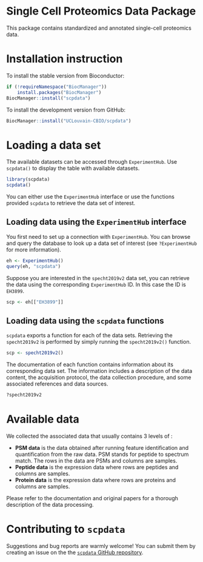 
# Single Cell Proteomics Data Package

This package contains standardized and annotated single-cell proteomics data.

# Installation instruction 

To install the stable version from Bioconductor:

```r
if (!requireNamespace("BiocManager"))
	install.packages("BiocManager")
BiocManager::install("scpdata")
```

To install the development version from GitHub:

```r
BiocManager::install("UCLouvain-CBIO/scpdata")
```

# Loading a data set 

The available datasets can be accessed through `ExperimentHub`. Use 
`scpdata()` to display the table with available datasets.

```r
library(scpdata)
scpdata()
```

You can either use the `ExperimentHub` interface or use the functions
provided `scpdata` to retrieve the data set of interest. 

## Loading data using the `ExperimentHub` interface

You first need to set up a connection with `ExperimentHub`. You can 
browse and query the database to look up a data set of interest (see
`?ExperimentHub` for more information).

```r
eh <- ExperimentHub()
query(eh, "scpdata")
```

Suppose you are interested in the `specht2019v2` data set, you can 
retrieve the data using the corresponding `ExperimentHub` ID. In this
case the ID is `EH3899`.

```r
scp <- eh[["EH3899"]]
```

## Loading data using the `scpdata` functions

`scpdata` exports a function for each of the data sets. Retrieving the
`specht2019v2` is performed by simply running the `specht2019v2()` 
function. 

```r
scp <- specht2019v2()
```

The documentation of each function contains information 
about its corresponding data set. The information includes a 
description of the data content, the acquisition protocol, the data 
collection procedure, and some associated references and data sources.

```r
?specht2019v2
```

# Available data

We collected the associated data that usually contains 3 levels of :

* **PSM data** is the data obtained after running feature 
  identification and quantification from the raw data. PSM stands for 
  peptide to spectrum match. The rows in the data are PSMs and columns
  are samples.
* **Peptide data** is the expression data where rows are peptides and 
  columns are samples.
* **Protein data** is the expression data where rows are proteins and 
  columns are samples.

Please refer to the documentation and original papers for a thorough 
description of the data processing. 

# Contributing to `scpdata`

Suggestions and bug reports are warmly welcome! You can submit them 
by creating an issue on the the 
[`scpdata` GitHub repository](https://github.com/UCLouvain-CBIO/scpdata/issues).



